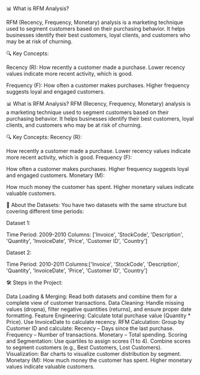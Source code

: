 📊 What is RFM Analysis?
  
  RFM (Recency, Frequency, Monetary) analysis is a marketing technique used to segment customers based on their purchasing behavior. It helps businesses identify their best customers, loyal clients, and customers    who may be at risk of churning.

🔍 Key Concepts:

Recency (R):
  How recently a customer made a purchase.
  Lower recency values indicate more recent activity, which is good.

Frequency (F):
  How often a customer makes purchases.
  Higher frequency suggests loyal and engaged customers.

📊 What is RFM Analysis?
RFM (Recency, Frequency, Monetary) analysis is a marketing technique used to segment customers based on their purchasing behavior. It helps businesses identify their best customers, loyal clients, and customers who may be at risk of churning.

🔍 Key Concepts:
Recency (R):

How recently a customer made a purchase.
Lower recency values indicate more recent activity, which is good.
Frequency (F):

How often a customer makes purchases.
Higher frequency suggests loyal and engaged customers.
Monetary (M):

How much money the customer has spent.
Higher monetary values indicate valuable customers.

📁 About the Datasets:
You have two datasets with the same structure but covering different time periods:

Dataset 1:

  Time Period: 2009-2010
  Columns:  ['Invoice', 'StockCode', 'Description', 'Quantity', 'InvoiceDate', 'Price', 'Customer ID', 'Country']

Dataset 2:

  Time Period: 2010-2011
  Columns:['Invoice', 'StockCode', 'Description', 'Quantity', 'InvoiceDate', 'Price', 'Customer ID', 'Country']

🛠️ Steps in the Project:

Data Loading & Merging: Read both datasets and combine them for a complete view of customer transactions.
Data Cleaning: Handle missing values (dropna), filter negative quantities (returns), and ensure proper date formatting.
Feature Engineering: Calculate total purchase value (Quantity * Price). Use InvoiceDate to calculate recency.
RFM Calculation: Group by Customer ID and calculate:
  Recency – Days since the last purchase.
  Frequency – Number of transactions.
  Monetary – Total spending.
Scoring and Segmentation: Use quartiles to assign scores (1 to 4). Combine scores to segment customers (e.g., Best Customers, Lost Customers).
Visualization: Bar charts to visualize customer distribution by segment.
Monetary (M):
  How much money the customer has spent.
  Higher monetary values indicate valuable customers.
